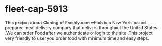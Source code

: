 # fleet-cap-5913
This project about Cloning of Freshly.com which is a New York-based prepared meal delivery company that delivers throughout the United States .We can order Food after we authenticate or login to the site .This project very friendly to user you order food with minimum time and easy steps.
